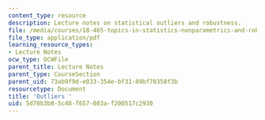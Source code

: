 ```yaml
---
content_type: resource
description: Lecture notes on statistical outliers and robustness.
file: /media/courses/18-465-topics-in-statistics-nonparametrics-and-robustness-spring-2005/5d70b3b85c48f657003af200517c2930_outliers.pdf
file_type: application/pdf
learning_resource_types:
- Lecture Notes
ocw_type: OCWFile
parent_title: Lecture Notes
parent_type: CourseSection
parent_uid: 73ab9f9d-e033-354e-bf31-89bf70358f3b
resourcetype: Document
title: 'Outliers '
uid: 5d70b3b8-5c48-f657-003a-f200517c2930
---
```

